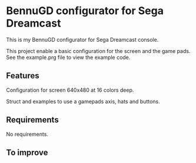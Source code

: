 # BennuGD configurator for Sega Dreamcast

This is my BennuGD configurator for Sega Dreamcast console.

This project enable a basic configuration for the screen and the game pads. See the example.prg file to view the example code.

## Features

Configuration for screen 640x480 at 16 colors deep.

Struct and examples to use a gamepads axis, hats and buttons.

## Requirements

No requirements.

## To improve

